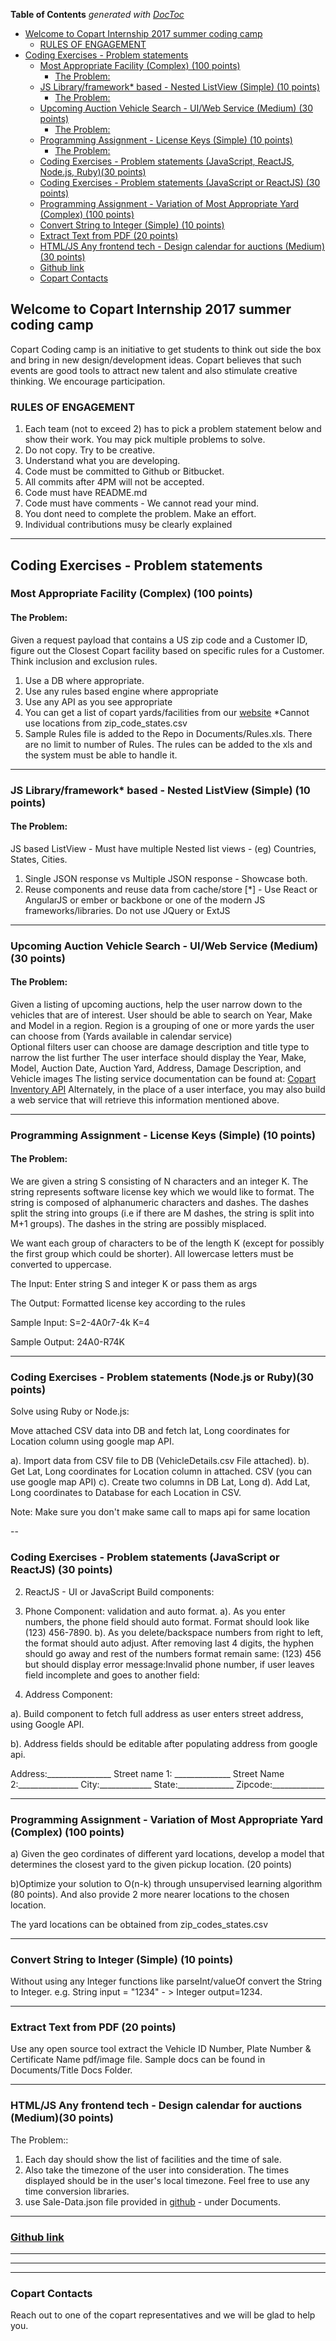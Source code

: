 <!-- START doctoc generated TOC please keep comment here to allow auto update -->
<!-- DON'T EDIT THIS SECTION, INSTEAD RE-RUN doctoc TO UPDATE -->
**Table of Contents**  *generated with [DocToc](https://github.com/thlorenz/doctoc)*

- [Welcome to Copart Internship 2017 summer coding camp](#welcome-to-copart-internship-2017-summer-coding-camp)
  - [RULES OF ENGAGEMENT](#rules-of-engagement)
- [Coding Exercises - Problem statements](#coding-exercises---problem-statements)
  - [Most Appropriate Facility  (Complex) (100 points)](#most-appropriate-facility--complex-100-points)
    - [The Problem:](#the-problem)
  - [JS Library/framework* based - Nested ListView (Simple) (10 points)](#js-libraryframework-based---nested-listview-simple-10-points)
    - [The Problem:](#the-problem-1)
  - [Upcoming Auction Vehicle Search - UI/Web Service (Medium) (30 points)](#upcoming-auction-vehicle-search---uiweb-service-medium-30-points)
    - [The Problem:](#the-problem-2)
  - [Programming Assignment - License Keys (Simple) (10 points)](#programming-assignment---license-keys-simple-10-points)
    - [The Problem:](#the-problem-3)
  - [Coding Exercises - Problem statements (JavaScript, ReactJS, Node.js, Ruby)(30 points)](#coding-exercises---problem-statements-javascript-reactjs-nodejs-ruby30-points)
  - [Coding Exercises - Problem statements (JavaScript or ReactJS) (30 points)](#coding-exercises---problem-statements-javascript-or-reactjs-30-points)
  - [Programming Assignment - Variation of Most Appropriate Yard (Complex) (100 points)](#programming-assignment---variation-of-most-appropriate-yard-complex-100-points)
  - [Convert String to Integer (Simple) (10 points)](#convert-string-to-integer-simple-10-points)
  - [Extract Text from PDF (20 points)](#extract-text-from-pdf-20-points)
  - [HTML/JS Any frontend tech - Design calendar for auctions (Medium)(30 points)](#htmljs-any-frontend-tech---design-calendar-for-auctions-medium30-points)
  - [Github link](#github-link)
  - [Copart Contacts](#copart-contacts)

<!-- END doctoc generated TOC please keep comment here to allow auto update -->

## Welcome to Copart Internship 2017 summer coding camp

Copart Coding camp is an initiative to get students to think out side the box and bring in new design/development ideas. Copart believes that such events are good tools to attract new talent and also stimulate creative thinking. We encourage participation.
 

### RULES OF ENGAGEMENT
1. Each team (not to exceed 2) has to pick a problem statement below and show their work. You may pick multiple problems to solve.
2. Do not copy. Try to be creative.
3. Understand what you are developing.
4. Code must be committed to Github or Bitbucket.
5. All commits after 4PM will not be accepted.
6. Code must have README.md
7. Code must have comments - We cannot read your mind.
8. You dont need to complete the problem. Make an effort.
9. Individual contributions musy be clearly explained


- - -

## Coding Exercises - Problem statements

### Most Appropriate Facility  (Complex) (100 points)
#### The Problem:
Given a request payload that contains a US zip code and a Customer ID, figure out the Closest Copart facility based on specific rules for a Customer. Think inclusion and exclusion rules.
1. Use a DB where appropriate.
2. Use any rules based engine where appropriate
3. Use any API as you see appropriate
4. You can get a list of copart yards/facilities from our [website](https://www.copart.com/locationsList/) *Cannot use locations from zip_code_states.csv
5. Sample Rules file is added to the Repo in Documents/Rules.xls. There are no limit to number of Rules. The rules can be added to the xls and the system must be able to handle it.

- - -

### JS Library/framework* based - Nested ListView (Simple) (10 points)
#### The Problem:
JS based ListView - Must have multiple Nested list views - (eg) Countries, States, Cities. 
1. Single JSON response vs Multiple JSON response - Showcase both.
2. Reuse components and reuse data from cache/store
[*] - Use React or AngularJS or ember or backbone or one of the modern JS frameworks/libraries. Do not use JQuery or ExtJS 

- - -

### Upcoming Auction Vehicle Search - UI/Web Service (Medium) (30 points)
#### The Problem:
Given a listing of upcoming auctions, help the user narrow down to the vehicles that are of interest.
User should be able to search on Year, Make and Model in a region. Region is a grouping of one or more yards the user can choose from (Yards available in calendar service)\
Optional filters user can choose are damage description and title type to narrow the list further
The user interface should display the Year, Make, Model, Auction Date, Auction Yard, Address, Damage Description, and Vehicle images
The listing service documentation can be found at:
[Copart Inventory API](https://inventory.copart.io/docs/InventoryAPISpecification.html)
Alternately, in the place of a user interface, you may also build a web service that will retrieve this information mentioned above.

- - -

### Programming Assignment - License Keys (Simple) (10 points)
#### The Problem:
We are given a string S consisting of N characters and an integer K. The string represents software license key which we would like to format. The string is composed of alphanumeric characters and dashes. The dashes split the string into groups (i.e if there are M dashes, the string is split into M+1 groups). The dashes in the string are possibly misplaced.

We want each group of characters to be of the length K (except for possibly the first group which could be shorter). All lowercase letters must be converted to uppercase.

The Input:
Enter string S and integer K or pass them as args

The Output:
Formatted license key according to the rules

Sample Input:
S=2-4A0r7-4k
K=4

Sample Output:
24A0-R74K

- - -

### Coding Exercises - Problem statements (Node.js or Ruby)(30 points)

 Solve using Ruby or Node.js:
 
 Move attached CSV data into DB and fetch lat, Long coordinates for Location column using google map API. 

a). Import data from CSV file to DB (VehicleDetails.csv File attached).
b). Get Lat, Long coordinates for Location column in attached. CSV (you can use google map API)
c). Create two columns in DB Lat, Long
d). Add Lat, Long coordinates to Database for each Location in CSV.

Note: Make sure you don't make same call to maps api for same location

--
### Coding Exercises - Problem statements (JavaScript or ReactJS) (30 points)

 2. ReactJS - UI or JavaScript 
Build components:

1. Phone Component:  validation and auto format. 
a). As you enter numbers, the phone field should auto format. Format should look like (123) 456-7890.
b). As you delete/backspace numbers from right to left, the format should auto adjust. After removing last 4 digits, the hyphen should go away and rest of 
the numbers format remain same: (123) 456 but should display error message:Invalid phone number, if user leaves field incomplete and goes to another field: 

2. Address Component: 
 
  a). Build component to fetch full address as user enters street address, using Google API. 

  b). Address fields should be editable after populating address from google api. 
 
Address:________________
Street name 1: ______________
Street Name 2:_______________
City:_____________
State:______________
Zipcode:_____________

- - - 

### Programming Assignment - Variation of Most Appropriate Yard (Complex) (100 points)
a) Given the geo cordinates of different yard locations, develop a model that determines the closest yard to the given pickup location. (20 points)

b)Optimize your solution to O(n-k) through unsupervised learning algorithm (80 points). And also provide 2 more nearer locations to the chosen location.

The yard locations can be obtained from
zip_codes_states.csv

- - - 
### Convert String to Integer (Simple) (10 points) 
Without using any Integer functions like parseInt/valueOf convert the String to Integer. e.g. String input = "1234" - > Integer output=1234.


- - - 
### Extract Text from PDF (20 points)
Use any open source tool extract the Vehicle ID Number, Plate Number & Certificate Name pdf/image file. Sample docs can be found in Documents/Title Docs Folder.

- - - 

### HTML/JS Any frontend tech - Design calendar for auctions (Medium)(30 points)

 The Problem::
 
 1. Each day should show the list of facilities and the time of sale. 
 2. Also take the timezone of the user into consideration. The times displayed should be in the user's local timezone. Feel free to use any time conversion libraries. 
 3. use Sale-Data.json file provided in [github](https://github.com/copart-internship/copart-internship.github.io) - under Documents.

- - - 

### [Github link](https://github.com/copart-internship/copart-internship.github.io) 
- - - 
- - - 
- - - 
### Copart Contacts

Reach out to one of the copart representatives and we will be glad to help you.



